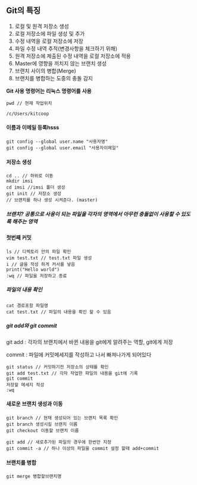 ## Git의 특징

1. 로컬 및 원격 저장소 생성
2. 로컬 저장소에 파일 생성 및 추가
3. 수정 내역을 로컬 저장소에 저장
4. 파일 수정 내역 추적(변경사항을 체크하기 위해)
5. 원격 저장소에 제출된 수정 내역을 로컬 저장소에 적용
6. Master에 영향을 끼치지 않는 브랜치 생성
7. 브랜치 사이의 병합(Merge)
8. 브랜치를 병합하는 도중의 충돌 감지

**Git 사용 명령어는 리눅스 명령어를 사용**

```
pwd // 현재 작업위치

/c/Users/kitcoop
```


#### 이름과 이메일 등록hsss

```
git config --global user.name "사용자명"
git config --global user.email "사용자이메일"
```



#### 저장소 생성

```
cd .. // 하위로 이동
mkdir imsi
cd imsi //imsi 폴더 생성
git init // 저장소 생성
// 브랜치를 하나 생성 시켜준다. (master)
```

##### 브랜치? 공통으로 사용이 되는 파일을 각자의 영역에서 아무런 충돌없이 사용할 수 있도록 해주는 영역



#### 첫번째 커밋

```
ls // 디렉토리 안의 파일 확인
vim test.txt // test.txt 파일 생성
i // 글을 작성 하게 커서를 넣음
print("Hello world")
:wq // 파일을 저장하고 종료
```

##### 파일의 내용 확인

```
cat 경로포함 파일명
cat test.txt // 파일의 내용을 확인 할 수 있음
```

##### git add와 git commit

git add : 각자의 브랜치에서 바뀐 내용을 git에게 알려주는 역할, git에게 저장

commit : 파일에 커밋메세지를 작성하고 나서 빠져나가게 되어있다

```햣
git status // 커밋하기전 저장소의 상태를 확인
git add test.txt // 각자 작업한 파일의 내용을 git에 기록
git commit
저장할 메세지 작성
:wq
```



#### 새로운 브랜치 생성과 이동

```
git branch // 현재 생성되어 있는 브랜치 목록 확인
git branch 생성시킬 브랜치 이름
git checkout 이동할 브랜치 이름
```

```
git add // 새로추가된 파일의 경우에 한번만 지정
git commit -a // 하나 이상의 파일을 commit 설정 할때 add+commit
```

#### 브랜치를 병합

```
git merge 병합할브랜치명
```
